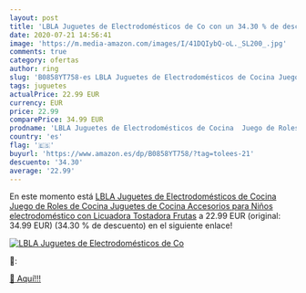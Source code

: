 ```yaml
---
layout: post
title: 'LBLA Juguetes de Electrodomésticos de Co con un 34.30 % de descuento'
date: 2020-07-21 14:56:41
image: 'https://m.media-amazon.com/images/I/41DQIybQ-oL._SL200_.jpg'
comments: true
category: ofertas
author: ring
slug: 'B0858YT758-es LBLA Juguetes de Electrodomésticos de Cocina Juego de...'
tags: juguetes
actualPrice: 22.99 EUR
currency: EUR
price: 22.99
comparePrice: 34.99 EUR
prodname: 'LBLA Juguetes de Electrodomésticos de Cocina  Juego de Roles de Cocina  Juguetes de Cocina Accesorios para Niños electrodoméstico con Licuadora Tostadora Frutas'
country: 'es'
flag: '🇪🇸'
buyurl: 'https://www.amazon.es/dp/B0858YT758/?tag=tolees-21'
descuento: '34.30'
average: '22.99'
---
```


En este momento está [LBLA Juguetes de Electrodomésticos de Cocina  Juego de Roles de Cocina  Juguetes de Cocina Accesorios para Niños electrodoméstico con Licuadora Tostadora Frutas](https://www.amazon.es/dp/B0858YT758/?tag=tolees-21) a 22.99 EUR (original: 34.99 EUR) (34.30 %  de descuento) en el siguiente enlace!

[![LBLA Juguetes de Electrodomésticos de Co](https://m.media-amazon.com/images/I/41DQIybQ-oL._SL200_.jpg)](https://www.amazon.es/dp/B0858YT758/?tag=tolees-21)

🔎:


[🛒 Aquí!!!](https://www.amazon.es/dp/B0858YT758/?tag=tolees-21)

